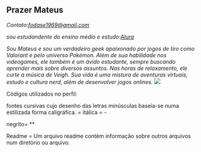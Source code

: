 ## **Prazer Mateus**

*Contato:fodase1969@gmail.com*

_sou estudandente do ensino médio e estudo:[Alura](https://www.alura.com.br/)_

_Sou Mateus e sou um verdadeiro geek apaixonado por jogos de tiro como Valorant e pelo universo Pokémon. Além de sua habilidade nos videogames, ele também é um ávido estudante, sempre buscando aprender mais sobre diversos assuntos. Nas horas de relaxamento, ele curte a música de Veigh. Sua vida é uma mistura de aventuras virtuais, estudo e cultura nerd, além de desenvolver jogos onlines._
![](https://media1.tenor.com/m/NwY5ppxLs_oAAAAd/kitten-keybo.gif)


Códigos utilizados no perfil:

fontes cursivas cujo desenho das letras minúsculas baseia-se numa estilizada forma caligráfica. = itálica = -

negrito= **

Readme = Um arquivo readme contém informação sobre outros arquivos num diretório ou arquivo.
